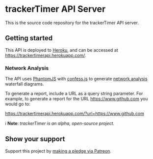 # trackerTimer API Server  

This is the source code repository for the trackerTimer API server.  

## Getting started  

This API is deployed to [Heroku](https://www.heroku.com/), and can be accessed at https://trackertimerapi.herokuapp.com/.  

### Network Analysis  

The API uses [PhantomJS](http://phantomjs.org/) with [confess.js](https://github.com/jamesgpearce/confess) to generate [network analysis](http://phantomjs.org/network-monitoring.html) waterfall diagrams.  

To generate a report, include a URL as a query string parameter. For example, to generate a report for the URL https://www.github.com you would go to:  

https://trackertimerapi.herokuapp.com/?url=https://www.github.com  

:information_source: **Note**: *trackerTimer is an alpha, open-source project.*  

## Show your support  

Support this project by [making a pledge via Patreon](https://www.patreon.com/jmg1138).  
